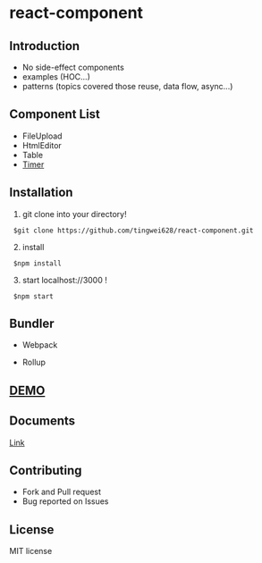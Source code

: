 # react-component

## Introduction
- No side-effect components
- examples (HOC...)
- patterns (topics covered those reuse, data flow, async...)

## Component List

  - FileUpload
  - HtmlEditor
  - Table
  - [Timer](https://github.com/tingwei628/react-component/tree/master/src/Timer)

## Installation
 1. git clone into your directory!
 ```
  $git clone https://github.com/tingwei628/react-component.git
 ```
  
 2. install
 ```
  $npm install
 ```
 
 3. start localhost://3000 !
 ```
  $npm start
 ```

## Bundler
 
 - Webpack
  
 - Rollup

## [DEMO](https://tingwei628.github.io/react-component/)

## Documents
[Link](https://github.com/tingwei628/react-component/wiki)

## Contributing
- Fork and Pull request
- Bug reported on Issues

## License
MIT license
